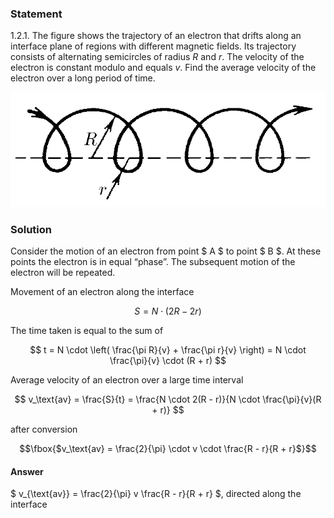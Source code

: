 ###  Statement 

$1.2.1.$ The figure shows the trajectory of an electron that drifts along an interface plane of regions with different magnetic fields. Its trajectory consists of alternating semicircles of radius $R$ and $r$. The velocity of the electron is constant modulo and equals $v$. Find the average velocity of the electron over a long period of time. 

![ For problem $1.2.1$ |749x273, 39%](../../img/1.2.1/statement.png)

### Solution

Consider the motion of an electron from point $ A $ to point $ B $. At these points the electron is in equal “phase”. The subsequent motion of the electron will be repeated. 

Movement of an electron along the interface 

$$ S = N \cdot (2R - 2r) $$ 

The time taken is equal to the sum of 

$$ t = N \cdot \left( \frac{\pi R}{v} + \frac{\pi r}{v} \right) = N \cdot \frac{\pi}{v} \cdot (R + r) $$ 

Average velocity of an electron over a large time interval

$$ v_\text{av} = \frac{S}{t} = \frac{N \cdot 2(R - r)}{N \cdot \frac{\pi}{v}(R + r)} $$ 

after conversion 

$$\fbox{$v_\text{av} = \frac{2}{\pi} \cdot v \cdot \frac{R - r}{R + r}$}$$ 

#### Answer

$ v_{\text{av}} = \frac{2}{\pi} v \frac{R - r}{R + r} $, directed along the interface 
